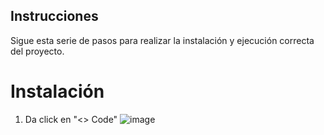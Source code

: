 <h2>Instrucciones</h2>

Sigue esta serie de pasos para realizar la instalación y ejecución correcta del proyecto. 

<h1>Instalación</h1>

1. Da click en "<> Code"
   ![image](https://github.com/SusanaCarmona/Susana_Londono_Cypress/assets/157065614/f01f9658-eb2f-4758-9565-4df3399d8395)
